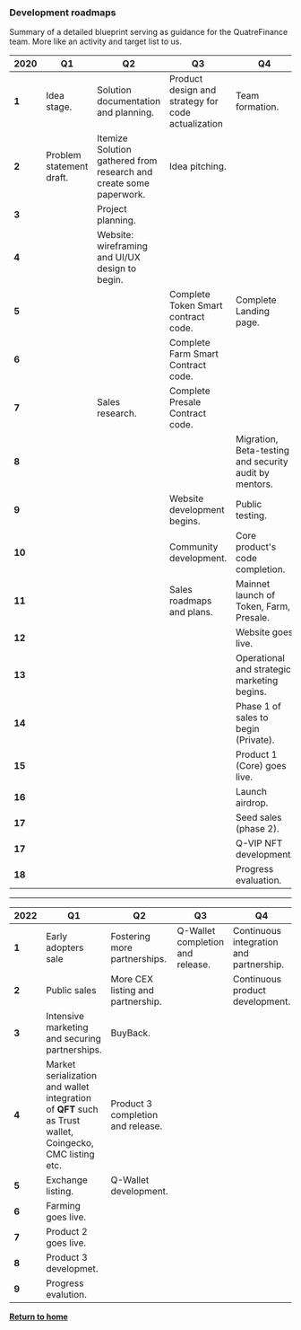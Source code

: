 
### Development roadmaps
Summary of a detailed blueprint serving as guidance for the QuatreFinance team. More like an activity and target list to us.

2020 | Q1 | Q2 | Q3 | Q4
---- | -- | -- | -- | -- 
**1** | Idea stage. | Solution documentation and planning. | Product design and strategy for code actualization | Team formation. | Progress evaluation.
**2** | Problem statement draft. | Itemize Solution gathered from research and create some paperwork. | Idea pitching. | 
**3** | | Project planning. | | 
**4** | | Website: wireframing and UI/UX design to begin.  | |
**5** | | | Complete Token Smart contract code. | Complete Landing page.
**6** | | | Complete Farm Smart Contract code. |
**7** | | Sales research. | Complete Presale Contract code. |
**8** | | | | Migration, Beta-testing and security audit by mentors.
**9** | | | Website development begins. | Public testing.
**10** | | | Community development. | Core product's code completion.
**11** | | | Sales roadmaps and plans. | Mainnet launch of Token, Farm, Presale.
**12** | | | | Website goes live.
**13** | | | | Operational and strategic marketing begins.
**14** | | | | Phase 1 of sales to begin (Private).
**15** | | | | Product 1 (Core) goes live.
**16** | | | | Launch airdrop.
**17** | | | | Seed sales (phase 2).
**17** | | | | Q-VIP NFT development.
**18** | | | | Progress evaluation.



-----------------------------------

2022 | Q1 | Q2 | Q3 | Q4
---- | -- | -- | -- | --
**1** | Early adopters sale | Fostering more partnerships. | Q-Wallet completion and release. | Continuous integration and partnership.
**2** | Public sales | More CEX listing and partnership. | | Continuous product development.
**3** | Intensive marketing and securing partnerships. | BuyBack. | |
**4** | Market serialization and wallet integration of **QFT** such as Trust wallet, Coingecko, CMC listing etc. | Product 3 completion and release. | |
**5** | Exchange listing. | Q-Wallet development. | |
**6** | Farming goes live. | | |
**7** | Product 2 goes live. | | |
**8** | Product 3 developmet. | | |
**9** | Progress evalution. | | |





**[Return to home](https://github.com/Quatre-Finance/Q-paper#concept-overview)**
